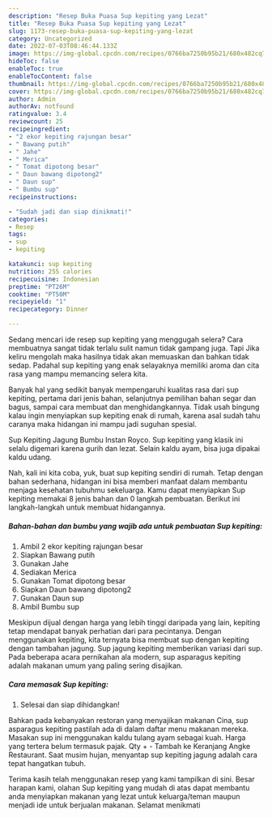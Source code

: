 ```yaml
---
description: "Resep Buka Puasa Sup kepiting yang Lezat"
title: "Resep Buka Puasa Sup kepiting yang Lezat"
slug: 1173-resep-buka-puasa-sup-kepiting-yang-lezat
category: Uncategorized
date: 2022-07-03T08:46:44.133Z
image: https://img-global.cpcdn.com/recipes/0766ba7250b95b21/680x482cq70/sup-kepiting-foto-resep-utama.jpg
hideToc: false
enableToc: true
enableTocContent: false
thumbnail: https://img-global.cpcdn.com/recipes/0766ba7250b95b21/680x482cq70/sup-kepiting-foto-resep-utama.jpg
cover: https://img-global.cpcdn.com/recipes/0766ba7250b95b21/680x482cq70/sup-kepiting-foto-resep-utama.jpg
author: Admin
authorAv: notfound
ratingvalue: 3.4
reviewcount: 25
recipeingredient:
- "2 ekor kepiting rajungan besar"
- " Bawang putih"
- " Jahe"
- " Merica"
- " Tomat dipotong besar"
- " Daun bawang dipotong2"
- " Daun sup"
- " Bumbu sup"
recipeinstructions:

- "Sudah jadi dan siap dinikmati!"
categories:
- Resep
tags:
- sup
- kepiting

katakunci: sup kepiting 
nutrition: 255 calories
recipecuisine: Indonesian
preptime: "PT26M"
cooktime: "PT50M"
recipeyield: "1"
recipecategory: Dinner

---
```



Sedang mencari ide resep sup kepiting yang menggugah selera? Cara membuatnya sangat tidak terlalu sulit namun tidak gampang juga. Tapi Jika keliru mengolah maka hasilnya tidak akan memuaskan dan bahkan tidak sedap. Padahal sup kepiting yang enak selayaknya memiliki aroma dan cita rasa yang mampu memancing selera kita.


Banyak hal yang sedikit banyak mempengaruhi kualitas rasa dari sup kepiting, pertama dari jenis bahan, selanjutnya pemilihan bahan segar dan bagus, sampai cara membuat dan menghidangkannya. Tidak usah bingung kalau ingin menyiapkan sup kepiting enak di rumah, karena asal sudah tahu caranya maka hidangan ini mampu jadi suguhan spesial.

Sup Kepiting Jagung Bumbu Instan Royco. Sup kepiting yang klasik ini selalu digemari karena gurih dan lezat. Selain kaldu ayam, bisa juga dipakai kaldu udang.


Nah, kali ini kita coba, yuk, buat sup kepiting sendiri di rumah. Tetap dengan bahan sederhana, hidangan ini bisa memberi manfaat dalam membantu menjaga kesehatan tubuhmu sekeluarga. Kamu dapat menyiapkan Sup kepiting memakai 8 jenis bahan dan 0 langkah pembuatan. Berikut ini langkah-langkah untuk membuat hidangannya.

<!--inarticleads1-->

##### Bahan-bahan dan bumbu yang wajib ada untuk pembuatan Sup kepiting:

1. Ambil 2 ekor kepiting rajungan besar
1. Siapkan  Bawang putih
1. Gunakan  Jahe
1. Sediakan  Merica
1. Gunakan  Tomat dipotong besar
1. Siapkan  Daun bawang dipotong2
1. Gunakan  Daun sup
1. Ambil  Bumbu sup


Meskipun dijual dengan harga yang lebih tinggi daripada yang lain, kepiting tetap mendapat banyak perhatian dari para pecintanya. Dengan menggunakan kepiting, kita ternyata bisa membuat sup dengan kepiting dengan tambahan jagung. Sup jagung kepiting memberikan variasi dari sup. Pada beberapa acara pernikahan ala modern, sup asparagus kepiting adalah makanan umum yang paling sering disajikan. 

<!--inarticleads2-->

##### Cara memasak Sup kepiting:


1. Selesai dan siap dihidangkan!

Bahkan pada kebanyakan restoran yang menyajikan makanan Cina, sup asparagus kepiting pastilah ada di dalam daftar menu makanan mereka. Masakan sup ini menggunakan kaldu tulang ayam sebagai kuah. Harga yang tertera belum termasuk pajak. Qty + - Tambah ke Keranjang Angke Restaurant. Saat musim hujan, menyantap sup kepiting jagung adalah cara tepat hangatkan tubuh. 

Terima kasih telah menggunakan resep yang kami tampilkan di sini. Besar harapan kami, olahan Sup kepiting yang mudah di atas dapat membantu anda menyiapkan makanan yang lezat untuk keluarga/teman maupun menjadi ide untuk berjualan makanan. Selamat menikmati
